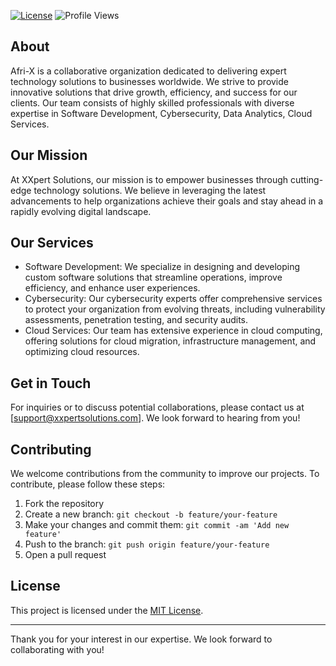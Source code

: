 






[![License](https://img.shields.io/badge/license-MIT-blue.svg)](https://opensource.org/licenses/MIT)
![Profile Views](https://komarev.com/ghpvc/?username=xxpert-solutions&color=brightgreen)

## About

Afri-X is a collaborative organization dedicated to delivering expert technology solutions to businesses worldwide. We strive to provide innovative solutions that drive growth, efficiency, and success for our clients. Our team consists of highly skilled professionals with diverse expertise in Software Development, Cybersecurity, Data Analytics, Cloud Services.

## Our Mission

At XXpert Solutions, our mission is to empower businesses through cutting-edge technology solutions. We believe in leveraging the latest advancements to help organizations achieve their goals and stay ahead in a rapidly evolving digital landscape.

## Our Services

- Software Development: We specialize in designing and developing custom software solutions that streamline operations, improve efficiency, and enhance user experiences.
- Cybersecurity: Our cybersecurity experts offer comprehensive services to protect your organization from evolving threats, including vulnerability assessments, penetration testing, and security audits.
- Cloud Services: Our team has extensive experience in cloud computing, offering solutions for cloud migration, infrastructure management, and optimizing cloud resources.

## Get in Touch

For inquiries or to discuss potential collaborations, please contact us at [support@xxpertsolutions.com]. We look forward to hearing from you!

## Contributing

We welcome contributions from the community to improve our projects. To contribute, please follow these steps:

1. Fork the repository
2. Create a new branch: `git checkout -b feature/your-feature`
3. Make your changes and commit them: `git commit -am 'Add new feature'`
4. Push to the branch: `git push origin feature/your-feature`
5. Open a pull request

## License

This project is licensed under the [MIT License](LICENSE).

---

Thank you for your interest in our expertise. We look forward to collaborating with you!
